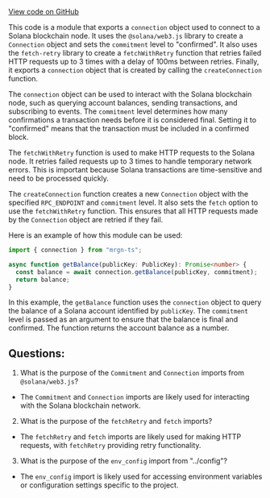 [View code on GitHub](https://github.com/mrgnlabs/mrgn-ts/apps/alpha-liquidator/src/utils/connection.ts)

This code is a module that exports a `connection` object used to connect to a Solana blockchain node. It uses the `@solana/web3.js` library to create a `Connection` object and sets the `commitment` level to "confirmed". It also uses the `fetch-retry` library to create a `fetchWithRetry` function that retries failed HTTP requests up to 3 times with a delay of 100ms between retries. Finally, it exports a `connection` object that is created by calling the `createConnection` function.

The `connection` object can be used to interact with the Solana blockchain node, such as querying account balances, sending transactions, and subscribing to events. The `commitment` level determines how many confirmations a transaction needs before it is considered final. Setting it to "confirmed" means that the transaction must be included in a confirmed block.

The `fetchWithRetry` function is used to make HTTP requests to the Solana node. It retries failed requests up to 3 times to handle temporary network errors. This is important because Solana transactions are time-sensitive and need to be processed quickly.

The `createConnection` function creates a new `Connection` object with the specified `RPC_ENDPOINT` and `commitment` level. It also sets the `fetch` option to use the `fetchWithRetry` function. This ensures that all HTTP requests made by the `Connection` object are retried if they fail.

Here is an example of how this module can be used:

```typescript
import { connection } from "mrgn-ts";

async function getBalance(publicKey: PublicKey): Promise<number> {
  const balance = await connection.getBalance(publicKey, commitment);
  return balance;
}
```

In this example, the `getBalance` function uses the `connection` object to query the balance of a Solana account identified by `publicKey`. The `commitment` level is passed as an argument to ensure that the balance is final and confirmed. The function returns the account balance as a number.

## Questions:

1.  What is the purpose of the `Commitment` and `Connection` imports from `@solana/web3.js`?

- The `Commitment` and `Connection` imports are likely used for interacting with the Solana blockchain network.

2. What is the purpose of the `fetchRetry` and `fetch` imports?

- The `fetchRetry` and `fetch` imports are likely used for making HTTP requests, with `fetchRetry` providing retry functionality.

3. What is the purpose of the `env_config` import from "../config"?

- The `env_config` import is likely used for accessing environment variables or configuration settings specific to the project.
